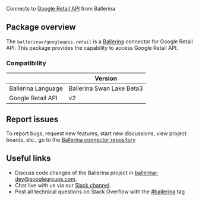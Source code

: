 Connects to [Google Retail API](https://cloud.google.com/retail/docs/overview) from Ballerina

## Package overview
The `ballerinax/googleapis.retail` is a [Ballerina](https://ballerina.io/) connector for Google Retail API.
This package provides the capability to access Google Retail API.

### Compatibility
|                                   | Version                         |
|-----------------------------------|---------------------------------|
| Ballerina Language                | Ballerina Swan Lake Beta3       | 
| Google Retail API                 | v2                              |

## Report issues
To report bugs, request new features, start new discussions, view project boards, etc., go to the [Ballerina connector repository](https://github.com/ballerina-platform/ballerinax-openapi-connectors)

## Useful links
- Discuss code changes of the Ballerina project in [ballerina-dev@googlegroups.com](mailto:ballerina-dev@googlegroups.com).
- Chat live with us via our [Slack channel](https://ballerina.io/community/slack/).
- Post all technical questions on Stack Overflow with the [#ballerina](https://stackoverflow.com/questions/tagged/ballerina) tag

